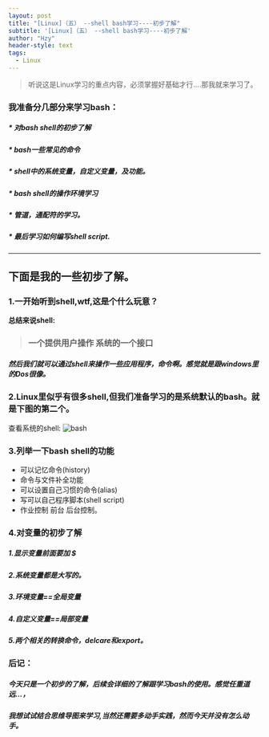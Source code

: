 ```yaml
---
layout: post
title: "[Linux]（五） --shell bash学习----初步了解"
subtitle: '[Linux]（五） --shell bash学习----初步了解'
author: "Hzy"
header-style: text
tags:
  - Linux
---
```



>听说这是Linux学习的重点内容，必须掌握好基础才行....那我就来学习了。

### 我准备分几部分来学习bash：
##### * 对bash shell的初步了解
##### *  bash一些常见的命令
##### * shell中的系统变量，自定义变量，及功能。
##### * bash shell的操作环境学习
##### * 管道，通配符的学习。
##### * 最后学习如何编写shell script.

------
## 下面是我的一些初步了解。
### 1.一开始听到shell,wtf,这是个什么玩意？
**总结来说shell:**
>### **一个提供用户操作  系统的一个接口**
##### 然后我们就可以通过shell来操作一些应用程序，命令啊。感觉就是跟windows里的Dos很像。
### 2.Linux里似乎有很多shell,但我们准备学习的是系统默认的bash。就是下图的第二个。
查看系统的shell:
![bash](http://upload-images.jianshu.io/upload_images/11948845-a5f7eb5790dd81a0?imageMogr2/auto-orient/strip%7CimageView2/2/w/1240)
### 3.列举一下bash shell的功能
* 可以记忆命令(history)
*  命令与文件补全功能
*  可以设置自己习惯的命令(alias)
*  写可以自己程序脚本(shell script)
*  作业控制 前台 后台控制。
### 4.对变量的初步了解
##### 1.显示变量前面要加 $
##### 2.系统变量都是大写的。
##### 3.环境变量\==全局变量
##### 4.自定义变量\==局部变量
##### 5.两个相关的转换命令，delcare和export。

### 后记：
##### 今天只是一个初步的了解，后续会详细的了解跟学习bash的使用。感觉任重道远...，
##### 我想试试结合思维导图来学习,当然还需要多动手实践，然而今天并没有怎么动手。
